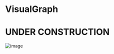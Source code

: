 # VisualGraph


# UNDER CONSTRUCTION


![image](https://user-images.githubusercontent.com/67494587/179431811-780e93d1-cd64-4fd9-a1e2-971120ce8837.png)
